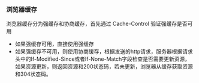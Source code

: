 ### 浏览器缓存
浏览器缓存分为强缓存和协商缓存，首先通过 Cache-Control 验证强缓存是否可用
+ 如果强缓存可用，直接使用强缓存
+ 如果强缓存不可用，则使用协商缓存，根据发送的http请求，服务器根据请求头中的If-Modified-Since或者If-None-Match字段检查是否需要更新资源，如果资源更新，则返回资源和200状态码，若未更新，浏览器从缓存获取资源和304状态码。
